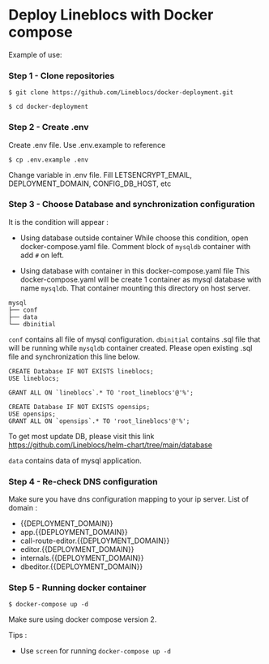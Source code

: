 # Deploy Lineblocs with Docker compose

Example of use:

### Step 1 - Clone repositories

```shell
$ git clone https://github.com/Lineblocs/docker-deployment.git
```
```shell
$ cd docker-deployment
```

### Step 2 - Create .env

Create .env file. Use .env.example to reference

```shell
$ cp .env.example .env
```
Change variable in .env file.  Fill LETSENCRYPT_EMAIL, DEPLOYMENT_DOMAIN, CONFIG_DB_HOST, etc

### Step 3 - Choose Database and synchronization configuration
It is the condition will appear :
- Using database outside container 
While choose this condition, open docker-compose.yaml file. Comment block of `mysqldb` container with add `#` on left.

- Using database with container in this docker-compose.yaml file
This docker-compose.yaml will be create 1 container as mysql database with name `mysqldb`. That container mounting this directory on host server.
````
mysql
├── conf
├── data
└── dbinitial
````
`conf` contains all file of mysql configuration.
`dbinitial` contains .sql file that will be running while `mysqldb` container created. Please open existing .sql file and synchronization this line below.
````
CREATE Database IF NOT EXISTS lineblocs;
USE lineblocs;

GRANT ALL ON `lineblocs`.* TO 'root_lineblocs'@'%';
````

````
CREATE Database IF NOT EXISTS opensips;
USE opensips;
GRANT ALL ON `opensips`.* TO 'root_lineblocs'@'%';
````

To get most update DB, please visit this link https://github.com/Lineblocs/helm-chart/tree/main/database

`data` contains data of mysql application. 

### Step 4 - Re-check DNS configuration

Make sure you have dns configuration mapping to your ip server. List of domain :
- {{DEPLOYMENT_DOMAIN}}
- app.{{DEPLOYMENT_DOMAIN}}
- call-route-editor.{{DEPLOYMENT_DOMAIN}}
- editor.{{DEPLOYMENT_DOMAIN}}
- internals.{{DEPLOYMENT_DOMAIN}}
- dbeditor.{{DEPLOYMENT_DOMAIN}}

### Step 5 - Running docker container

```shell
$ docker-compose up -d
```
Make sure using docker compose version 2.


Tips : 
- Use `screen` for running `docker-compose up -d`
